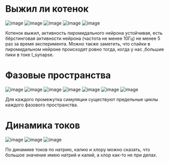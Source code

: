 # Выжил ли котенок
![image](https://github.com/LamaLenny/CN_hw/blob/master/img/newplot%20(16).png?raw=true)
![image](https://github.com/LamaLenny/CN_hw/blob/master/img/newplot%20(17).png?raw=true)
![image](https://github.com/LamaLenny/CN_hw/blob/master/img/newplot%20(18).png?raw=true)
![image](https://github.com/LamaLenny/CN_hw/blob/master/img/newplot%20(19).png?raw=true)
![image](https://github.com/LamaLenny/CN_hw/blob/master/img/newplot%20(20).png?raw=true)


Котенок выжил, активность пиромидального нейрона устойчивая, есть бёрстинговая активности нейрона (частота не менее 10Гц) не менее 5 раз за время эксперимента.
Можно также заметить, что спайки в пиромидальном нейроне происходят ровно тогда, когда у нас ,большие пики в токе I_synapse.
# Фазовые пространства
![image](https://github.com/LamaLenny/CN_hw/blob/master/img/newplot%20(21).png?raw=true)
![image](https://github.com/LamaLenny/CN_hw/blob/master/img/newplot%20(22).png?raw=true)
![image](https://github.com/LamaLenny/CN_hw/blob/master/img/newplot%20(23).png?raw=true)
![image](https://github.com/LamaLenny/CN_hw/blob/master/img/newplot%20(24).png?raw=true)
![image](https://github.com/LamaLenny/CN_hw/blob/master/img/newplot%20(25).png?raw=true)
![image](https://github.com/LamaLenny/CN_hw/blob/master/img/newplot%20(26).png?raw=true)
![image](https://github.com/LamaLenny/CN_hw/blob/master/img/newplot%20(27).png?raw=true)


Для каждого промежутка симуляции существуют предельные циклы каждого
фазового пространства.

# Динамика токов
![image](https://github.com/LamaLenny/CN_hw/blob/master/img/newplot%20(28).png?raw=true)
![image](https://github.com/LamaLenny/CN_hw/blob/master/img/newplot%20(29).png?raw=true)
![image](https://github.com/LamaLenny/CN_hw/blob/master/img/newplot%20(30).png?raw=true)

По динамике токов по натрию, калию и хлору можно сказать, что большое значение имею натрий и калий, а хлор как-то не при делах.
